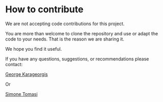 # How to contribute

We are not accepting code contributions for this project.

You are more than welcome to clone the repository and use or adapt the code to your needs. That is the reason we are sharing it.

We hope you find it useful.

If you have any questions, suggestions, or recommendations please contact:

[George Karageorgis](mailto:george.karageorgis@astrazeneca.com)

Or

[Simone Tomasi](mailto:Simone.Tomasi@astrazeneca.com)